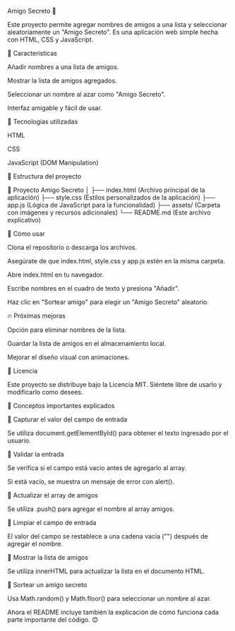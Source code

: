 Amigo Secreto 🎉

Este proyecto permite agregar nombres de amigos a una lista y seleccionar aleatoriamente un "Amigo Secreto". Es una aplicación web simple hecha con HTML, CSS y JavaScript.

📌 Características

Añadir nombres a una lista de amigos.

Mostrar la lista de amigos agregados.

Seleccionar un nombre al azar como "Amigo Secreto".

Interfaz amigable y fácil de usar.

🚀 Tecnologías utilizadas

HTML

CSS

JavaScript (DOM Manipulation)

📂 Estructura del proyecto

📁 Proyecto Amigo Secreto
│
├── index.html       (Archivo principal de la aplicación)
├── style.css        (Estilos personalizados de la aplicación)
├── app.js           (Lógica de JavaScript para la funcionalidad)
├── assets/          (Carpeta con imágenes y recursos adicionales)
└── README.md        (Este archivo explicativo)

📖 Cómo usar

Clona el repositorio o descarga los archivos.

Asegúrate de que index.html, style.css y app.js estén en la misma carpeta.

Abre index.html en tu navegador.

Escribe nombres en el cuadro de texto y presiona "Añadir".

Haz clic en "Sortear amigo" para elegir un "Amigo Secreto" aleatorio.

🔥 Próximas mejoras

Opción para eliminar nombres de la lista.

Guardar la lista de amigos en el almacenamiento local.

Mejorar el diseño visual con animaciones.

📄 Licencia

Este proyecto se distribuye bajo la Licencia MIT. Siéntete libre de usarlo y modificarlo como desees.

📖 Conceptos importantes explicados

📌 Capturar el valor del campo de entrada

Se utiliza document.getElementById() para obtener el texto ingresado por el usuario.

📌 Validar la entrada

Se verifica si el campo está vacío antes de agregarlo al array.

Si está vacío, se muestra un mensaje de error con alert().

📌 Actualizar el array de amigos

Se utiliza .push() para agregar el nombre al array amigos.

📌 Limpiar el campo de entrada

El valor del campo se restablece a una cadena vacía ("") después de agregar el nombre.

📌 Mostrar la lista de amigos

Se utiliza innerHTML para actualizar la lista en el documento HTML.

📌 Sortear un amigo secreto

Usa Math.random() y Math.floor() para seleccionar un nombre al azar.

Ahora el README incluye también la explicación de cómo funciona cada parte importante del código. 😊


